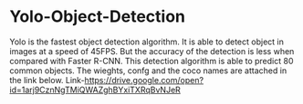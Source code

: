 # Yolo-Object-Detection
Yolo is the fastest object detection algorithm. It is able to detect object in images at a speed of 45FPS. But the accuracy of the detection is less when compared with Faster R-CNN. 
This detection algorithm is able to predict 80 common objects. The wieghts, confg and the coco names are attached in the link below.
Link-https://drive.google.com/open?id=1arj9CznNgTMiQWAZghBYxiTXRqBvNJeR

